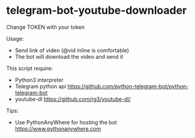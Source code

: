 # telegram-bot-youtube-downloader

Change TOKEN with your token 

Usage:
  - Send link of video (@vid inline is comfortable)
  - The bot will download the video and send it

This script require:
  - Python3 interpreter
  - Telegram python api https://github.com/python-telegram-bot/python-telegram-bot
  - youtube-dl https://github.com/rg3/youtube-dl/

Tips:
  - Use PythonAnyWhere for hosting the bot https://www.pythonanywhere.com
